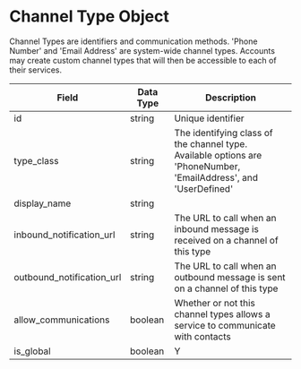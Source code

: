 # Channel Type Object
Channel Types are identifiers and communication methods.  'Phone Number' and 'Email Address' are system-wide channel types.  Accounts may create custom channel types that will then be accessible to each of their services.

Field | Data Type | Description
--- | --- | ---
id | string | Unique identifier
type_class | string | The identifying class of the channel type.  Available options are 'PhoneNumber, 'EmailAddress', and 'UserDefined'
display_name | string | 
inbound_notification_url | string | The URL to call when an inbound message is received on a channel of this type
outbound_notification_url | string | The URL to call when an outbound message is sent on a channel of this type
allow_communications | boolean | Whether or not this channel types allows a service to communicate with contacts
is_global | boolean | Y | Whether the channel type is scoped to a single account
